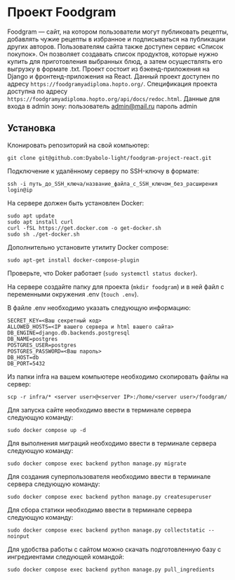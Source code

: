 # Проект Foodgram
Foodgram — сайт, на котором пользователи могут публиковать рецепты, добавлять чужие рецепты в избранное и подписываться на публикации других авторов. Пользователям сайта также доступен сервис «Список покупок». Он позволяет создавать список продуктов, которые нужно купить для приготовления выбранных блюд, а затем осуществлять его выгрузку в формате .txt.
Проект состоит из бэкенд-приложения на Django и фронтенд-приложения на React.
Данный проект доступен по адресу ```https://foodgramyadiploma.hopto.org/```.
Спецификация проекта доступна по адресу ```https://foodgramyadiploma.hopto.org/api/docs/redoc.html```.
Данные для входа в admin зону: 
пользователь admin@mail.ru 
пароль admin

## Установка
Клонировать репозиторий на свой компьютер:
```
git clone git@github.com:Dyabolo-light/foodgram-project-react.git
```
Подключение к удалённому серверу по SSH-ключу в формате:
```
ssh -i путь_до_SSH_ключа/название_файла_с_SSH_ключом_без_расширения login@ip
```
На сервере должен быть установлен Docker:
```
sudo apt update
sudo apt install curl
curl -fSL https://get.docker.com -o get-docker.sh
sudo sh ./get-docker.sh
```
Дополнительно установите утилиту Docker compose: 
```
sudo apt-get install docker-compose-plugin
```
Проверьте, что Doker работает (```sudo systemctl status docker```).

На сервере создайте папку для проекта (```mkdir foodgram```) и в ней файл с переменными окружения .env (```touch .env```).

В файле .env необходимо указать следующую информацию:
```
SECRET_KEY=<Ваш секретный код>
ALLOWED_HOSTS=<IP вашего сервера и html вашего сайта>
DB_ENGINE=django.db.backends.postgresql
DB_NAME=postgres
POSTGRES_USER=postgres
POSTGRES_PASSWORD=<Ваш пароль>
DB_HOST=db
DB_PORT=5432
```
Из папки infra на вашем компьютере необходимо скопировать файлы на сервер:
```
scp -r infra/* <server user>@<server IP>:/home/<server user>/foodgram/
```
Для запуска сайте необходимо ввести в терминале сервера следующую команду:
```
sudo docker compose up -d
```
Для выполнения миграций необходимо ввести в терминале сервера следующую команду:
```
sudo docker compose exec backend python manage.py migrate
```
Для создания суперпользователя необходимо ввести в терминале сервера следующую команду:
```
sudo docker compose exec backend python manage.py createsuperuser
```
Для сбора статики необходимо ввести в терминале сервера следующую команду:
```
sudo docker compose exec backend python manage.py collectstatic --noinput
```
Для удобства работы с сайтом можно скачать подготовленную базу с ингредиентами следующей командой:
```
sudo docker compose exec backend python manage.py pull_ingredients
```
